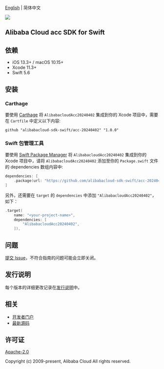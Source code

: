 [English](README.md) | 简体中文

![](https://aliyunsdk-pages.alicdn.com/icons/AlibabaCloud.svg)

## Alibaba Cloud acc SDK for Swift

## 依赖

- iOS 13.3+ / macOS 10.15+
- Xcode 11.3+
- Swift 5.6

## 安装

### Carthage

要使用 [Carthage](https://github.com/Carthage/Carthage) 将 `AlibabacloudAcc20240402` 集成到你的 Xcode 项目中，需要在 `Cartfile` 中定义以下内容:

```ogdl
github "alibabacloud-sdk-swift/acc-20240402" "1.0.0"
```

### Swift 包管理工具

要使用 [Swift Package Manager](https://swift.org/package-manager/) 将 `AlibabacloudAcc20240402` 集成到你的 Xcode 项目中，请将 `AlibabacloudAcc20240402` 添加至你的 `Package.swift` 文件的 dependencies 数组内容中:

```swift
dependencies: [
    .package(url: "https://github.com/alibabacloud-sdk-swift/acc-20240402.git", from: "1.0.0")
]
```

另外，还需要在 `target` 的 `dependencies` 中添加 `"AlibabacloudAcc20240402"`，如下：

```swift
.target(
    name: "<your-project-name>",
    dependencies: [
        "AlibabacloudAcc20240402",
    ]),
```

## 问题

[提交 Issue](https://github.com/alibabacloud-sdk-swift/acc-20240402/issues/new)，不符合指南的问题可能会立即关闭。

## 发行说明

每个版本的详细更改记录在[发行说明](./ChangeLog.txt)中。

## 相关

* [开发者门户](https://next.api.aliyun.com/home)
* [最新源码](https://github.com/alibabacloud-sdk-swift/acc-20240402)

## 许可证

[Apache-2.0](http://www.apache.org/licenses/LICENSE-2.0)

Copyright (c) 2009-present, Alibaba Cloud All rights reserved.
